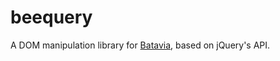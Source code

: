 # beequery
A DOM manipulation library for [Batavia](https://github.com/pybee/batavia), based on jQuery's API.
